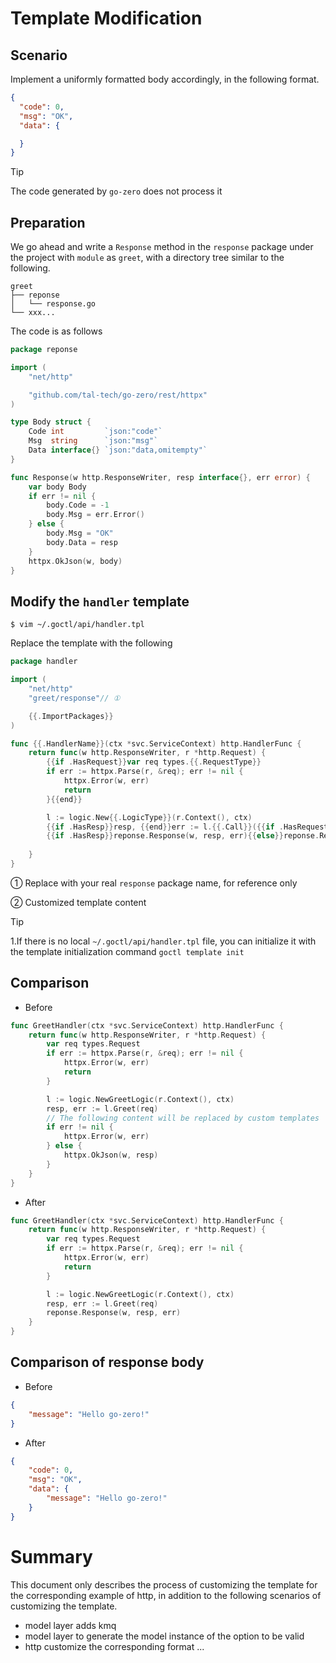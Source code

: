 # Template Modification

## Scenario
Implement a uniformly formatted body accordingly, in the following format.
```json
{
  "code": 0,
  "msg": "OK",
  "data": {

  }
}
```

> [!TIP]
> The code generated by `go-zero` does not process it

## Preparation
We go ahead and write a `Response` method in the `response` package under the project with `module` as `greet`, with a directory tree similar to the following.
```text
greet
├── reponse
│   └── response.go
└── xxx...
```

The code is as follows
```go
package reponse

import (
	"net/http"

	"github.com/tal-tech/go-zero/rest/httpx"
)

type Body struct {
	Code int         `json:"code"`
	Msg  string      `json:"msg"`
	Data interface{} `json:"data,omitempty"`
}

func Response(w http.ResponseWriter, resp interface{}, err error) {
	var body Body
	if err != nil {
		body.Code = -1
		body.Msg = err.Error()
	} else {
		body.Msg = "OK"
		body.Data = resp
	}
	httpx.OkJson(w, body)
}
```

## Modify the `handler` template
```shell
$ vim ~/.goctl/api/handler.tpl
```

Replace the template with the following
```go
package handler

import (
	"net/http"
	"greet/response"// ①

	{{.ImportPackages}}
)

func {{.HandlerName}}(ctx *svc.ServiceContext) http.HandlerFunc {
	return func(w http.ResponseWriter, r *http.Request) {
		{{if .HasRequest}}var req types.{{.RequestType}}
		if err := httpx.Parse(r, &req); err != nil {
			httpx.Error(w, err)
			return
		}{{end}}

		l := logic.New{{.LogicType}}(r.Context(), ctx)
		{{if .HasResp}}resp, {{end}}err := l.{{.Call}}({{if .HasRequest}}req{{end}})
		{{if .HasResp}}reponse.Response(w, resp, err){{else}}reponse.Response(w, nil, err){{end}}//②
			
	}
}
```

① Replace with your real `response` package name, for reference only

② Customized template content

> [!TIP]
>
> 1.If there is no local `~/.goctl/api/handler.tpl` file, you can initialize it with the template initialization command `goctl template init`

## Comparison
* Before
```go
func GreetHandler(ctx *svc.ServiceContext) http.HandlerFunc {
	return func(w http.ResponseWriter, r *http.Request) {
		var req types.Request
		if err := httpx.Parse(r, &req); err != nil {
			httpx.Error(w, err)
			return
		}

		l := logic.NewGreetLogic(r.Context(), ctx)
		resp, err := l.Greet(req)
		// The following content will be replaced by custom templates
		if err != nil {
			httpx.Error(w, err)
		} else {
			httpx.OkJson(w, resp)
		}
	}
}
```  
* After
```go
func GreetHandler(ctx *svc.ServiceContext) http.HandlerFunc {
	return func(w http.ResponseWriter, r *http.Request) {
		var req types.Request
		if err := httpx.Parse(r, &req); err != nil {
			httpx.Error(w, err)
			return
		}

		l := logic.NewGreetLogic(r.Context(), ctx)
		resp, err := l.Greet(req)
		reponse.Response(w, resp, err)
	}
}
```

## Comparison of response body

* Before
```json
{
    "message": "Hello go-zero!"
}
```

* After
```json
{
    "code": 0,
    "msg": "OK",
    "data": {
        "message": "Hello go-zero!"
    }
}
```

# Summary
This document only describes the process of customizing the template for the corresponding example of http, in addition to the following scenarios of customizing the template.
* model layer adds kmq
* model layer to generate the model instance of the option to be valid
* http customize the corresponding format
  ...
